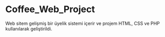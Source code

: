 # Coffee_Web_Project
Web sitem gelişmiş bir üyelik sistemi içerir ve projem HTML, CSS ve PHP kullanılarak geliştirildi.
